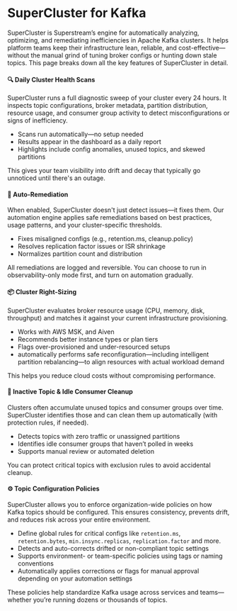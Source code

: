 # SuperCluster for Kafka

SuperCluster is Superstream’s engine for automatically analyzing, optimizing, and remediating inefficiencies in Apache Kafka clusters. It helps platform teams keep their infrastructure lean, reliable, and cost-effective—without the manual grind of tuning broker configs or hunting down stale topics. This page breaks down all the key features of SuperCluster in detail.

#### 🔍 Daily Cluster Health Scans

SuperCluster runs a full diagnostic sweep of your cluster every 24 hours. It inspects topic configurations, broker metadata, partition distribution, resource usage, and consumer group activity to detect misconfigurations or signs of inefficiency.

* Scans run automatically—no setup needed
* Results appear in the dashboard as a daily report
* Highlights include config anomalies, unused topics, and skewed partitions

This gives your team visibility into drift and decay that typically go unnoticed until there's an outage.

#### 🔧 Auto-Remediation

When enabled, SuperCluster doesn't just detect issues—it fixes them. Our automation engine applies safe remediations based on best practices, usage patterns, and your cluster-specific thresholds.

* Fixes misaligned configs (e.g., retention.ms, cleanup.policy)
* Resolves replication factor issues or ISR shrinkage
* Normalizes partition count and distribution

All remediations are logged and reversible. You can choose to run in observability-only mode first, and turn on automation gradually.

#### 📦 Cluster Right-Sizing

SuperCluster evaluates broker resource usage (CPU, memory, disk, throughput) and matches it against your current infrastructure provisioning.

* Works with AWS MSK, and Aiven
* Recommends better instance types or plan tiers
* Flags over-provisioned and under-resourced setups
* automatically performs safe reconfiguration—including intelligent partition rebalancing—to align resources with actual workload demand

This helps you reduce cloud costs without compromising performance.

#### 🧹 Inactive Topic & Idle Consumer Cleanup

Clusters often accumulate unused topics and consumer groups over time. SuperCluster identifies those and can clean them up automatically (with protection rules, if needed).

* Detects topics with zero traffic or unassigned partitions
* Identifies idle consumer groups that haven’t polled in weeks
* Supports manual review or automated deletion

You can protect critical topics with exclusion rules to avoid accidental cleanup.

#### ⚙️ Topic Configuration Policies

SuperCluster allows you to enforce organization-wide policies on how Kafka topics should be configured. This ensures consistency, prevents drift, and reduces risk across your entire environment.

* Define global rules for critical configs like `retention.ms`, `retention.bytes`, `min.insync.replicas`, `replication.factor` and more.
* Detects and auto-corrects drifted or non-compliant topic settings
* Supports environment- or team-specific policies using tags or naming conventions
* Automatically applies corrections or flags for manual approval depending on your automation settings

These policies help standardize Kafka usage across services and teams—whether you’re running dozens or thousands of topics.


